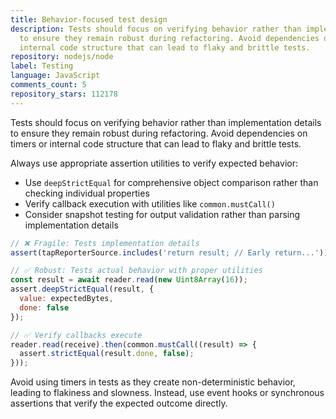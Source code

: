 ```yaml
---
title: Behavior-focused test design
description: Tests should focus on verifying behavior rather than implementation details
  to ensure they remain robust during refactoring. Avoid dependencies on timers or
  internal code structure that can lead to flaky and brittle tests.
repository: nodejs/node
label: Testing
language: JavaScript
comments_count: 5
repository_stars: 112178
---
```


Tests should focus on verifying behavior rather than implementation details to ensure they remain robust during refactoring. Avoid dependencies on timers or internal code structure that can lead to flaky and brittle tests.

Always use appropriate assertion utilities to verify expected behavior:
- Use `deepStrictEqual` for comprehensive object comparison rather than checking individual properties
- Verify callback execution with utilities like `common.mustCall()` 
- Consider snapshot testing for output validation rather than parsing implementation details

```javascript
// ❌ Fragile: Tests implementation details
assert(tapReporterSource.includes('return result; // Early return...'));

// ✅ Robust: Tests actual behavior with proper utilities
const result = await reader.read(new Uint8Array(16));
assert.deepStrictEqual(result, { 
  value: expectedBytes,
  done: false
});

// ✅ Verify callbacks execute
reader.read(receive).then(common.mustCall((result) => {
  assert.strictEqual(result.done, false);
}));
```

Avoid using timers in tests as they create non-deterministic behavior, leading to flakiness and slowness. Instead, use event hooks or synchronous assertions that verify the expected outcome directly.